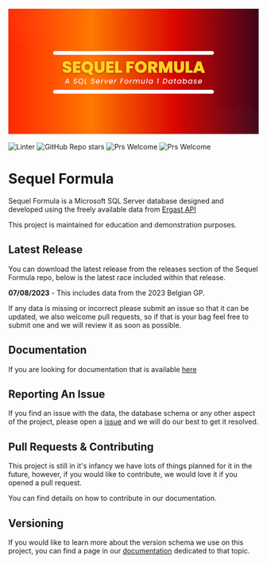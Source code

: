 ![](profile/images/git-banner.png)

![Linter](https://github.com/Rich-In-SQL/Sequel-Formula/actions/workflows/powershell.yml/badge.svg)
![GitHub Repo stars](https://img.shields.io/github/stars/rich-in-sql/sequel-formula)
![Prs Welcome](https://badgen.net/badge/PRs/Welcome/orange)
![Prs Welcome](https://badgen.net/badge/license/MIT/orange)


# Sequel Formula
Sequel Formula is a Microsoft SQL Server database designed and developed using the freely available data from [Ergast API](https://ergast.com/mrd/) 

This project is maintained for education and demonstration purposes.

 ## Latest Release

You can download the latest release from the releases section of the Sequel Formula repo, below is the latest race included within that release. 

**07/08/2023** - This includes data from the 2023 Belgian GP.

If any data is missing or incorrect please submit an issue so that it can be updated, we also welcome pull requests, so if that is your bag feel free to submit one and we will review it as soon as possible.

## Documentation

If you are looking for documentation that is available [here](https://sequel-formula.com/)

## Reporting An Issue

If you find an issue with the data, the database schema or any other aspect of the project, please open a [issue](https://github.com/Sequel-Formula/Sequel-Formula/issues/new/choose) and we will do our best to get it resolved.

## Pull Requests & Contributing

This project is still in it's infancy we have lots of things planned for it in the future, however, if you would like to contribute, we would love it if you opened a pull request. 

You can find details on how to contribute in our documentation.

## Versioning

If you would like to learn more about the version schema we use on this project, you can find a page in our [documentation](https://sequel-formula.com/docs/about/versioning) dedicated to that topic.